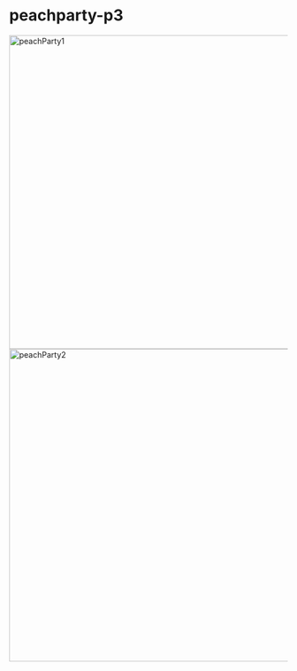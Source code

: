 # peachparty-p3


<img width="567" alt="peachParty1" src="https://github.com/vishaka-b/peachparty-p3/assets/124462334/e4b711dc-0508-4abb-8820-9dacaeaad324">

<img width="565" alt="peachParty2" src="https://github.com/vishaka-b/peachparty-p3/assets/124462334/965415ba-68db-4a36-a693-1fa9ac46d0ca">
